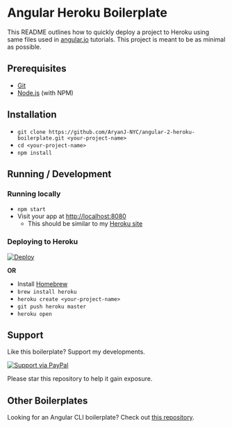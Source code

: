 # Angular Heroku Boilerplate
This README outlines how to quickly deploy a project to Heroku using same files used in [angular.io](https://angular.io) tutorials. This project is meant to be as minimal as possible.

## Prerequisites
* [Git](http://git-scm.com/)
* [Node.js](http://nodejs.org/) (with NPM)

## Installation
* `git clone https://github.com/AryanJ-NYC/angular-2-heroku-boilerplate.git <your-project-name>`
* `cd <your-project-name>`
* `npm install`

## Running / Development
### Running locally
* `npm start`
* Visit your app at [http://localhost:8080](http://localhost:8080)
  * This should be similar to my [Heroku site](https://angular-2-heroku-boilerplate.herokuapp.com/)

### Deploying to Heroku
[![Deploy](https://www.herokucdn.com/deploy/button.svg)](https://heroku.com/deploy)

**OR**

* Install [Homebrew](https://brew.sh/)
* `brew install heroku`
* `heroku create <your-project-name>`
* `git push heroku master`
* `heroku open`

## Support
Like this boilerplate? Support my developments.

[![Support via PayPal](https://cdn.rawgit.com/twolfson/paypal-github-button/1.0.0/dist/button.svg)](https://www.paypal.me/AryanJ)

Please star this repository to help it gain exposure.

## Other Boilerplates
Looking for an Angular CLI boilerplate?  Check out [this repository](https://github.com/AryanJ-NYC/angular-cli-heroku-boilerplate).
